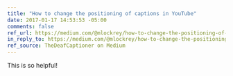 ```yaml
---
title: "How to change the positioning of captions in YouTube"
date: 2017-01-17 14:53:53 -05:00
comments: false
ref_url: https://medium.com/@mlockrey/how-to-change-the-positioning-of-captions-in-youtube-c75bb9ac0aff#.c6npezald
in_reply_to: https://medium.com/@mlockrey/how-to-change-the-positioning-of-captions-in-youtube-c75bb9ac0aff#.c6npezald
ref_source: TheDeafCaptioner on Medium
---
```


This is so helpful!